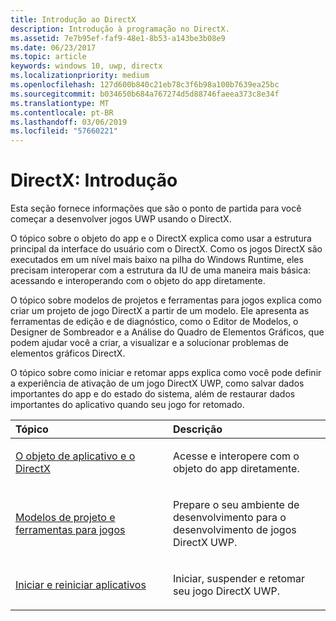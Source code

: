```yaml
---
title: Introdução ao DirectX
description: Introdução à programação no DirectX.
ms.assetid: 7e7b95ef-faf9-48e1-8b53-a143be3b08e9
ms.date: 06/23/2017
ms.topic: article
keywords: windows 10, uwp, directx
ms.localizationpriority: medium
ms.openlocfilehash: 127d600b840c21eb78c3f6b98a100b7639ea25bc
ms.sourcegitcommit: b034650b684a767274d5d88746faeea373c8e34f
ms.translationtype: MT
ms.contentlocale: pt-BR
ms.lasthandoff: 03/06/2019
ms.locfileid: "57660221"
---
```

# <a name="directx-getting-started"></a>DirectX: Introdução

Esta seção fornece informações que são o ponto de partida para você começar a desenvolver jogos UWP usando o DirectX. 

O tópico sobre o objeto do app e o DirectX explica como usar a estrutura principal da interface do usuário com o DirectX. Como os jogos DirectX são executados em um nível mais baixo na pilha do Windows Runtime, eles precisam interoperar com a estrutura da IU de uma maneira mais básica: acessando e interoperando com o objeto do app diretamente.

O tópico sobre modelos de projetos e ferramentas para jogos explica como criar um projeto de jogo DirectX a partir de um modelo. Ele apresenta as ferramentas de edição e de diagnóstico, como o Editor de Modelos, o Designer de Sombreador e a Análise do Quadro de Elementos Gráficos, que podem ajudar você a criar, a visualizar e a solucionar problemas de elementos gráficos DirectX.

O tópico sobre como iniciar e retomar apps explica como você pode definir a experiência de ativação de um jogo DirectX UWP, como salvar dados importantes do app e do estado do sistema, além de restaurar dados importantes do aplicativo quando seu jogo for retomado.

<table>
<colgroup>
<col width="50%" />
<col width="50%" />
</colgroup>
<thead>
<tr class="header">
<th align="left">Tópico</th>
<th align="left">Descrição</th>
</tr>
</thead>
<tbody>
<tr class="odd">
<td align="left"><p><a href="about-the-uwp-user-interface-and-directx.md">O objeto de aplicativo e o DirectX</a></p></td>
<td align="left"><p>Acesse e interopere com o objeto do app diretamente.</p></td>
</tr>
<tr class="even">
<td align="left"><p><a href="prepare-your-dev-environment-for-windows-store-directx-game-development.md">Modelos de projeto e ferramentas para jogos</a></p></td>
<td align="left"><p>Prepare o seu ambiente de desenvolvimento para o desenvolvimento de jogos DirectX UWP.</p></td>
</tr>
<tr class="odd">
<td align="left"><p><a href="launching-and-resuming-apps-directx-and-cpp.md">Iniciar e reiniciar aplicativos</a></p></td>
<td align="left"><p>Iniciar, suspender e retomar seu jogo DirectX UWP.</p></td>
</tr>
</tbody>
</table>